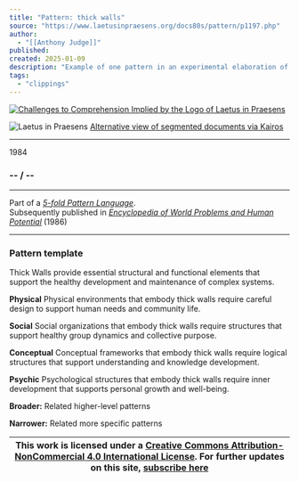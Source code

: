 ```yaml
---
title: "Pattern: thick walls"
source: "https://www.laetusinpraesens.org/docs80s/pattern/p1197.php"
author:
  - "[[Anthony Judge]]"
published:
created: 2025-01-09
description: "Example of one pattern in an experimental elaboration of a 5-fold pattern language. This explores the parallel between patterns at the physical level, the social level, the conceptual level, and the psychic level in the light of an underlying template based on the insights of Christopher Alexander"
tags:
  - "clippings"
---
```

[![Challenges to Comprehension Implied by the Logo
of Laetus in Praesens](https://www.laetusinpraesens.org/common/images/achngcol.jpg "Challenges to Comprehension Implied by the Logo
of Laetus in Praesens")](https://www.laetusinpraesens.org/context/logo_laetus.php)

![Laetus in Praesens](https://www.laetusinpraesens.org/common/images/laetus_title2.png) [Alternative view of segmented documents via Kairos](https://kairos.laetusinpraesens.org/p1197_8_pat_h_1)

---

1984

### \-- / --

---

Part of a *[5-fold Pattern Language](https://www.laetusinpraesens.org/docs80s/84patlan.php)*.  
Subsequently published in *[Encyclopedia of World Problems and Human Potential](https://www.un-intelligible.org/projects/homeency.php)* (1986)

---

### Pattern template

Thick Walls provide essential structural and functional elements that support the healthy development and maintenance of complex systems.

**Physical** Physical environments that embody thick walls require careful design to support human needs and community life.

**Social** Social organizations that embody thick walls require structures that support healthy group dynamics and collective purpose.

**Conceptual** Conceptual frameworks that embody thick walls require logical structures that support understanding and knowledge development.

**Psychic** Psychological structures that embody thick walls require inner development that supports personal growth and well-being.

**Broader:** 
Related higher-level patterns

**Narrower:**
Related more specific patterns

| This work is licensed under a [Creative Commons Attribution-NonCommercial 4.0 International License](http://creativecommons.org/licenses/by-nc/4.0/).  For further updates on this site, [subscribe here](https://laetusinpraesens.us19.list-manage.com/subscribe/post?u=1b1bc3aae057999099ff24455&id=4c64c53b45) |
| --- |